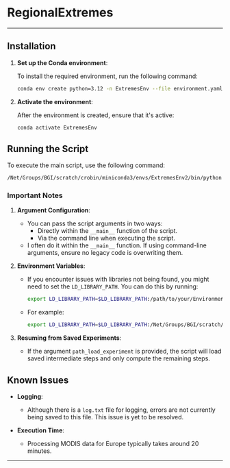 
# RegionalExtremes
---
## Installation

1. **Set up the Conda environment**:

   To install the required environment, run the following command:

   ```bash
   conda env create python=3.12 -n ExtremesEnv --file environment.yaml
   ```

2. **Activate the environment**:

   After the environment is created, ensure that it's active:

   ```bash
   conda activate ExtremesEnv
   ```

## Running the Script

To execute the main script, use the following command:

```bash
/Net/Groups/BGI/scratch/crobin/miniconda3/envs/ExtremesEnv2/bin/python /Net/Groups/BGI/scratch/crobin/PythonProjects/ExtremesProject/RegionalExtremesPackage/regional_extremes.py
```

### Important Notes

1. **Argument Configuration**:
   - You can pass the script arguments in two ways:
     - Directly within the `__main__` function of the script.
     - Via the command line when executing the script.
   - I often do it within the `__main__` function. If using command-line arguments, ensure no legacy code is overwriting them.

2. **Environment Variables**:
   - If you encounter issues with libraries not being found, you might need to set the `LD_LIBRARY_PATH`. You can do this by running:
   
     ```bash
     export LD_LIBRARY_PATH=$LD_LIBRARY_PATH:/path/to/your/Environment/lib
     ```

   - For example:

     ```bash
     export LD_LIBRARY_PATH=$LD_LIBRARY_PATH:/Net/Groups/BGI/scratch/crobin/miniconda3/envs/ExtremesEnv2/lib
     ```

3. **Resuming from Saved Experiments**:
   - If the argument `path_load_experiment` is provided, the script will load saved intermediate steps and only compute the remaining steps.

## Known Issues

- **Logging**: 
   - Although there is a `log.txt` file for logging, errors are not currently being saved to this file. This issue is yet to be resolved.
  
- **Execution Time**:
   - Processing MODIS data for Europe typically takes around 20 minutes.

---



